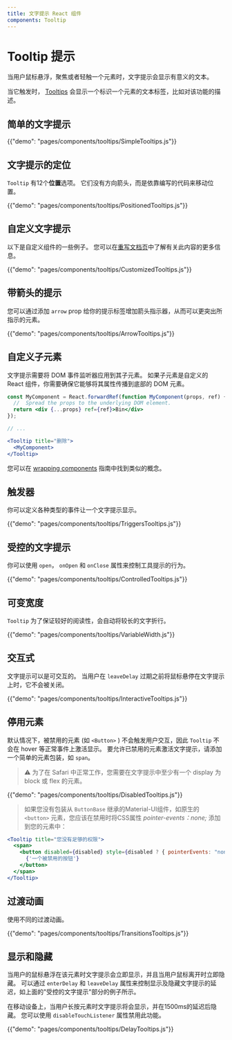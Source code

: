```yaml
---
title: 文字提示 React 组件
components: Tooltip
---
```


# Tooltip 提示

<p class="description">当用户鼠标悬浮，聚焦或者轻触一个元素时，文字提示会显示有意义的文本。</p>

当它触发时， [Tooltips](https://material.io/design/components/tooltips.html) 会显示一个标识一个元素的文本标签，比如对该功能的描述。

## 简单的文字提示

{{"demo": "pages/components/tooltips/SimpleTooltips.js"}}

## 文字提示的定位

`Tooltip` 有12个**位置**选项。 它们没有方向箭头，而是依靠编写的代码来移动位置。

{{"demo": "pages/components/tooltips/PositionedTooltips.js"}}

## 自定义文字提示

以下是自定义组件的一些例子。 您可以在[重写文档页](/customization/components/)中了解有关此内容的更多信息。

{{"demo": "pages/components/tooltips/CustomizedTooltips.js"}}

## 带箭头的提示

您可以通过添加 `arrow` prop 给你的提示标签增加箭头指示器，从而可以更突出所指示的元素。

{{"demo": "pages/components/tooltips/ArrowTooltips.js"}}

## 自定义子元素

文字提示需要将 DOM 事件监听器应用到其子元素。 如果子元素是自定义的 React 组件，你需要确保它能够将其属性传播到底部的 DOM 元素。

```jsx
const MyComponent = React.forwardRef(function MyComponent(props, ref) {
  //  Spread the props to the underlying DOM element.
  return <div {...props} ref={ref}>Bin</div>
});

// ...

<Tooltip title="删除">
  <MyComponent>
</Tooltip>
```

您可以在 [wrapping components](/guides/composition/#wrapping-components) 指南中找到类似的概念。

## 触发器

你可以定义各种类型的事件让一个文字提示显示。

{{"demo": "pages/components/tooltips/TriggersTooltips.js"}}

## 受控的文字提示

你可以使用 `open`， `onOpen` 和 `onClose` 属性来控制工具提示的行为。

{{"demo": "pages/components/tooltips/ControlledTooltips.js"}}

## 可变宽度

`Tooltip` 为了保证较好的阅读性，会自动将较长的文字折行。

{{"demo": "pages/components/tooltips/VariableWidth.js"}}

## 交互式

文字提示可以是可交互的。 当用户在 `leaveDelay` 过期之前将鼠标悬停在文字提示上时，它不会被关闭。

{{"demo": "pages/components/tooltips/InteractiveTooltips.js"}}

## 停用元素

默认情况下，被禁用的元素 (如 `<Button>` ) 不会触发用户交互，因此 `Tooltip` 不会在 hover 等正常事件上激活显示。 要允许已禁用的元素激活文字提示，请添加一个简单的元素包装，如 `span`。

> ⚠️ 为了在 Safari 中正常工作，您需要在文字提示中至少有一个 display 为 block 或 flex 的元素。

{{"demo": "pages/components/tooltips/DisabledTooltips.js"}}

> 如果您没有包装从 `ButtonBase` 继承的Material-UI组件，如原生的 `<button>` 元素，您应该在禁用时将CSS属性 *pointer-events：none;* 添加到您的元素中：

```jsx
<Tooltip title="您没有足够的权限">
  <span>
    <button disabled={disabled} style={disabled ? { pointerEvents: "none" } : {}}>
      {'一个被禁用的按钮'}
    </button>
  </span>
</Tooltip>
```

## 过渡动画

使用不同的过渡动画。

{{"demo": "pages/components/tooltips/TransitionsTooltips.js"}}

## 显示和隐藏

当用户的鼠标悬浮在该元素时文字提示会立即显示，并且当用户鼠标离开时立即隐藏。 可以通过 `enterDelay` 和 `leaveDelay` 属性来控制显示及隐藏文字提示的延迟，如上面的"受控的文字提示"部分的例子所示。

在移动设备上，当用户长按元素时文字提示将会显示，并在1500ms的延迟后隐藏。 您可以使用 `disableTouchListener` 属性禁用此功能。

{{"demo": "pages/components/tooltips/DelayTooltips.js"}}